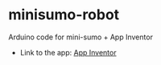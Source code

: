 # minisumo-robot
Arduino code for mini-sumo + App Inventor
- Link to the app: [App Inventor](https://gallery.appinventor.mit.edu/?galleryid=6185833844178944)
